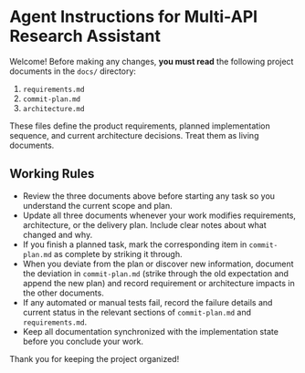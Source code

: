 # Agent Instructions for Multi-API Research Assistant

Welcome! Before making any changes, **you must read** the following project documents in the `docs/` directory:

1. `requirements.md`
2. `commit-plan.md`
3. `architecture.md`

These files define the product requirements, planned implementation sequence, and current architecture decisions. Treat them as living documents.

## Working Rules

- Review the three documents above before starting any task so you understand the current scope and plan.
- Update all three documents whenever your work modifies requirements, architecture, or the delivery plan. Include clear notes about what changed and why.
- If you finish a planned task, mark the corresponding item in `commit-plan.md` as complete by striking it through.
- When you deviate from the plan or discover new information, document the deviation in `commit-plan.md` (strike through the old expectation and append the new plan) and record requirement or architecture impacts in the other documents.
- If any automated or manual tests fail, record the failure details and current status in the relevant sections of `commit-plan.md` and `requirements.md`.
- Keep all documentation synchronized with the implementation state before you conclude your work.

Thank you for keeping the project organized!
